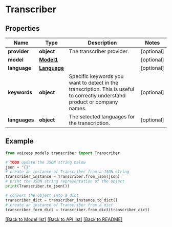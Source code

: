 # Transcriber


## Properties

Name | Type | Description | Notes
------------ | ------------- | ------------- | -------------
**provider** | **object** | The transcriber provider. | [optional] 
**model** | [**Model1**](Model1.md) |  | [optional] 
**language** | [**Language**](Language.md) |  | [optional] 
**keywords** | **object** | Specific keywords you want to detect in the transcription. This is useful to correctly understand product or company names. | [optional] 
**languages** | **object** | The selected languages for the transcription. | [optional] 

## Example

```python
from voiceos.models.transcriber import Transcriber

# TODO update the JSON string below
json = "{}"
# create an instance of Transcriber from a JSON string
transcriber_instance = Transcriber.from_json(json)
# print the JSON string representation of the object
print(Transcriber.to_json())

# convert the object into a dict
transcriber_dict = transcriber_instance.to_dict()
# create an instance of Transcriber from a dict
transcriber_form_dict = transcriber.from_dict(transcriber_dict)
```
[[Back to Model list]](../README.md#documentation-for-models) [[Back to API list]](../README.md#documentation-for-api-endpoints) [[Back to README]](../README.md)


